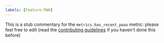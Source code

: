 ```yaml
---
labels: [Feature:PWA]
---
```


This is a stub commentary for the `metrics.has_recent_pwas` metric: please feel free to edit (read the
[contributing guidelines](https://github.com/mozilla/glean-annotations/blob/main/CONTRIBUTING.md)
if you haven't done this before)
